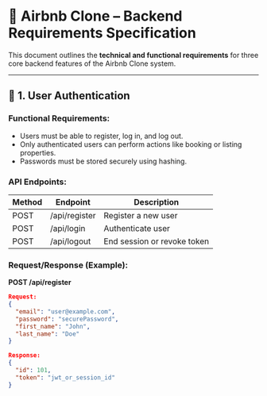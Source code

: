 # 📘 Airbnb Clone – Backend Requirements Specification

This document outlines the **technical and functional requirements** for three core backend features of the Airbnb Clone system.

---

## 🔐 1. User Authentication

### Functional Requirements:
- Users must be able to register, log in, and log out.
- Only authenticated users can perform actions like booking or listing properties.
- Passwords must be stored securely using hashing.

### API Endpoints:

| Method | Endpoint        | Description               |
|--------|------------------|---------------------------|
| POST   | /api/register    | Register a new user       |
| POST   | /api/login       | Authenticate user         |
| POST   | /api/logout      | End session or revoke token |

### Request/Response (Example):
**POST /api/register**
```json
Request:
{
  "email": "user@example.com",
  "password": "securePassword",
  "first_name": "John",
  "last_name": "Doe"
}

Response:
{
  "id": 101,
  "token": "jwt_or_session_id"
}
